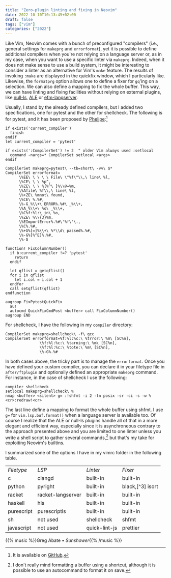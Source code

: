 ```yaml
---
title: "Zero-plugin linting and fixing in Neovim"
date: 2022-10-10T10:13:45+02:00
draft: false
tags: ["vim"]
categories: ["2022"]
---
```


Like Vim, Neovim comes with a bunch of preconfigured "compilers" (i.e., general settings for `makeprg` and `errorformat`), yet it is possible to define additional compilers when you're not relying on a language server or, as in my case, when you want to use a specific linter via `makeprg`. Indeed, when it does not make sense to use a build system, it might be interesting to consider a linter as an alternative for Vim's `make` feature. The results of invoking `:make` are displayed in the quickfix window, which I particularly like. Likewise, the `formatprg` option allows one to define a fixer for `gq`'ing on a selection. We can also define a mapping to fix the whole buffer. This way, we can have linting and fixing facilities without relying on external plugins, like [null-ls][], [ALE][] or [efm-langserver][].

Usually, I stand by the already defined compilers, but I added two specifications, one for pytest and the other for shellcheck. The following is for pytest, and it has been proposed by [Phelipe][]:[^1]

```vim
if exists('current_compiler')
  finish
endif
let current_compiler = 'pytest'

if exists(':CompilerSet') != 2  " older Vim always used :setlocal
  command -nargs=* CompilerSet setlocal <args>
endif

CompilerSet makeprg=pytest\ --tb=short\ -vv\ $*
CompilerSet errorformat=
      \%EE\ \ \ \ \ File\ \"%f\"\\,\ line\ %l,
      \%CE\ \ \ %p^,
      \%ZE\ \ \ %[%^\ ]%\\@=%m,
      \%Afile\ %f\\,\ line\ %l,
      \%+ZE\ %mnot\ found,
      \%CE\ %.%#,
      \%-G_%\\+\ ERROR%.%#\ _%\\+,
      \%A_%\\+\ %o\ _%\\+,
      \%C%f:%l:\ in\ %o,
      \%ZE\ %\\{3}%m,
      \%EImportError%.%#\'%f\'\.,
      \%C%.%#,
      \%+G%[=]%\\+\ %*\\d\ passed%.%#,
      \%-G%[%^E]%.%#,
      \%-G

function! FixColumnNumber()
  if b:current_compiler !=? 'pytest'
    return
  endif

  let qflist = getqflist()
  for i in qflist
    let i.col = i.col + 1
  endfor
  call setqflist(qflist)
endfunction

augroup FixPytestQuickFix
  au!
  autocmd QuickFixCmdPost <buffer> call FixColumnNumber()
augroup END
```

For shellcheck, I have the following in my `compiler` directory:

```vim
CompilerSet makeprg=shellcheck\ -f\ gcc
CompilerSet errorformat=%f:%l:%c:\ %trror:\ %m\ [SC%n],
               \%f:%l:%c:\ %tarning:\ %m\ [SC%n],
               \%f:%l:%c:\ %tote:\ %m\ [SC%n],
               \%-G%.%#
```

In both cases above, the tricky part is to manage the `errorformat`. Once you have defined your custom compiler, you can declare it in your filetype file in `after/ftplugin` and optionally defined an appropriate `makeprg` command. For instance, in the case of shellcheck I use the following:

```vim
compiler shellcheck
setlocal makeprg=shellcheck\ %
nmap <buffer> <silent> g= :!shfmt -i 2 -ln posix -sr -ci -s -w %<cr>:redraw!<cr>
```

The last line define a mapping to format the whole buffer using shfmt. I use `g=` for `vim.lsp.buf.format()` when a language server is available too. Of course I realize that the ALE or null-ls plugins handle all of that in a more elegant and efficient way, especially since it is asynchroneous contrary to the approach presented above and you are limited to one linter unless you write a shell script to gather several commands,[^2] but that's my take for exploiting Neovim's builtins.

I summarized sone of the options I have in my vimrc folder in the following table.

<small>
<table border="0">
<tbody>
<tr>
<td><em>Filetype</em></td>
<td><em>LSP</em></td>
<td><em>Linter</em></td>
<td><em>Fixer</em></td>
</tr>
<tr><td>c</td><td>clangd</td><td>built-in</td><td>built-in</td></tr>
<tr><td>python</td><td>pyright</td><td>built-in</td><td>black,[^3] isort</td></tr>
<tr><td>racket</td><td>racket-langserver</td><td>built-in</td><td>built-in</td></tr>
<tr><td>haskell</td><td>hls</td><td>built-in</td><td>built-in</td></tr>
<tr><td>purescript</td><td>purescriptls</td><td>built-in</td><td>built-in</td></tr>
<tr><td>sh</td><td>not used</td><td>shellcheck</td><td>shfmt</td></tr>
<tr><td>javascript</td><td>not used</td><td>quick-lint-js</td><td>prettier</td></tr>
</tbody>
</table>
</small>

{{% music %}}Greg Abate • _Sunshower_{{% /music %}}

[^1]: It is available on [GitHub](https://github.com/phelipetls/dotfiles/blob/master/.config/nvim/compiler/pytest.vim).
[^2]: I don't really mind formatting a buffer using a shortcut, although it is possible to use an autocommand to format it on save.
[^3]: I also use `setlocal formatprg=python3\ -m\ macchiato` for range formatting.

[null-ls]: https://github.com/jose-elias-alvarez/null-ls.nvim
[ALE]: https://github.com/dense-analysis/ale
[efm-langserver]: https://github.com/mattn/efm-langserver
[Phelipe]: https://phelipetls.github.io/posts/vim-errorformat-for-pytest/
